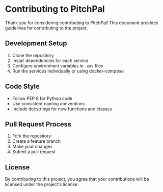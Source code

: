 # Contributing to PitchPal

Thank you for considering contributing to PitchPal! This document provides guidelines for contributing to the project.

## Development Setup

1. Clone the repository
2. Install dependencies for each service
3. Configure environment variables in `.env` files
4. Run the services individually or using docker-compose

## Code Style

- Follow PEP 8 for Python code
- Use consistent naming conventions
- Include docstrings for new functions and classes

## Pull Request Process

1. Fork the repository
2. Create a feature branch
3. Make your changes
4. Submit a pull request

## License

By contributing to this project, you agree that your contributions will be licensed under the project's license.
